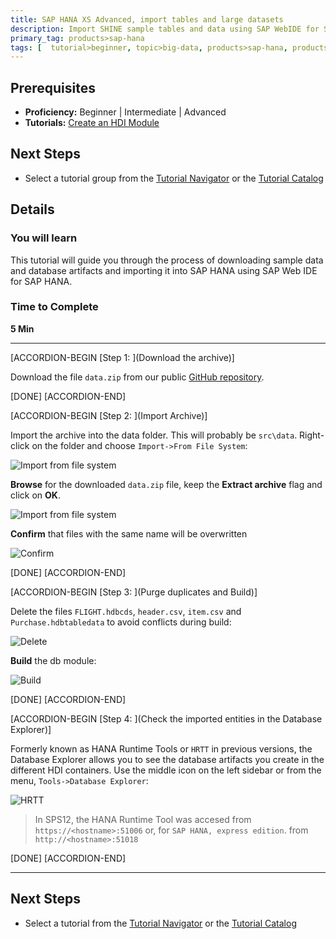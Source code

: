 ```yaml
---
title: SAP HANA XS Advanced, import tables and large datasets
description: Import SHINE sample tables and data using SAP WebIDE for SAP HANA
primary_tag: products>sap-hana
tags: [  tutorial>beginner, topic>big-data, products>sap-hana, products>sap-hana\,-express-edition ]
---
```


## Prerequisites  
 - **Proficiency:** Beginner | Intermediate | Advanced
 - **Tutorials:** [Create an HDI Module](http://www.sap.com/developer/tutorials/xsa-hdi-module.html)


## Next Steps
  - Select a tutorial group from the [Tutorial Navigator](http://www.sap.com/developer/tutorial-navigator.html) or the [Tutorial Catalog](https://www.sap.com/developer/tutorial-navigator.tutorials.html)

## Details
### You will learn  
This tutorial will guide you through the process of downloading sample data and database artifacts and importing it into SAP HANA using SAP Web IDE for SAP HANA.

### Time to Complete
**5 Min**

---

[ACCORDION-BEGIN [Step 1: ](Download the archive)]

Download the file `data.zip` from our public [GitHub repository](https://github.com/SAP/com.sap.openSAP.hana5.templates/raw/hana2_sps01/ex2/core-db/data.zip).

[DONE]
[ACCORDION-END]

[ACCORDION-BEGIN [Step 2: ](Import Archive)]

Import the archive into the data folder. This will probably be `src\data`. Right-click on the folder and choose `Import->From File System`:

![Import from file system](1.png)

**Browse** for the downloaded `data.zip` file, keep the **Extract archive** flag and click on **OK**.

![Import from file system](2.png)

 **Confirm** that files with the same name will be overwritten

![Confirm](3.png)


[DONE]
[ACCORDION-END]


[ACCORDION-BEGIN [Step 3: ](Purge duplicates and Build)]

Delete the files `FLIGHT.hdbcds`, `header.csv`, `item.csv` and `Purchase.hdbtabledata` to avoid conflicts during build:

![Delete](4.png)

**Build** the db module:

![Build](5.png)


[DONE]
[ACCORDION-END]

[ACCORDION-BEGIN [Step 4: ](Check the imported entities in the Database Explorer)]

Formerly known as HANA Runtime Tools or `HRTT` in previous versions, the Database Explorer allows you to see the database artifacts you create in the different HDI containers. Use the middle icon on the left sidebar or from the menu, `Tools->Database Explorer`:

![HRTT](6.png)


>In SPS12, the HANA Runtime Tool was accesed from `https://<hostname>:51006` or, for `SAP HANA, express edition`. from `http://<hostname>:51018`

[DONE]
[ACCORDION-END]


---

## Next Steps
- Select a tutorial from the [Tutorial Navigator](http://www.sap.com/developer/tutorial-navigator.html) or the [Tutorial Catalog](http://www.sap.com/developer/tutorials.html)
